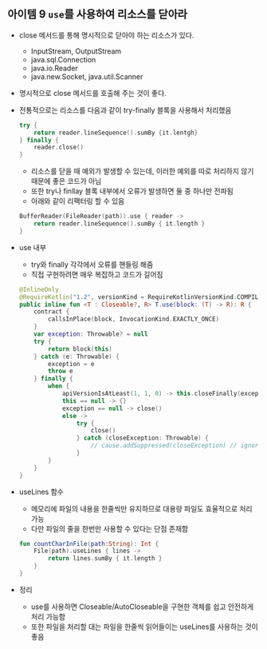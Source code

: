 ## 아이템 9 `use`를 사용하여 리소스를 닫아라
- close 메서드를 통해 명시적으로 닫아야 하는 리소스가 있다.
    - InputStream, OutputStream
    - java.sql.Connection
    - java.io.Reader
    - java.new.Socket, java.util.Scanner
- 명시적으로 close  메서드를 호출해 주는 것이 좋다.
- 전통적으로는 리소스를 다음과 같이 try-finally 블록을 사용해서 처리했음
    ```kotlin
    try {
        return reader.lineSequence().sumBy {it.lentgh}
    } finally {
        reader.close()
    }
    ```

    - 리소스를 닫을 때 예외가 발생할 수 있는데, 이러한 예외를 따로 처리하지 않기 때문에 좋은 코드가 아님
    - 또한 try나 finllay 블록 내부에서 오류가 발생하면 둘 중 하나만 전파됨
    - 아래와 같이 리팩터링 할 수 있음

    ```kotlin
    BufferReader(FileReader(path)).use { reader ->
        return reader.lineSequence().sumBy { it.length }
    } 
    ```        
- use 내부
    - try와 finally 각각에서 오류를 핸들링 해줌
    - 직접 구현하려면 매우 복잡하고 코드가 길어짐

    ```kotlin
    @InlineOnly
    @RequireKotlin("1.2", versionKind = RequireKotlinVersionKind.COMPILER_VERSION, message = "Requires newer compiler version to be inlined correctly.")
    public inline fun <T : Closeable?, R> T.use(block: (T) -> R): R {
        contract {
            callsInPlace(block, InvocationKind.EXACTLY_ONCE)
        }
        var exception: Throwable? = null
        try {
            return block(this)
        } catch (e: Throwable) {
            exception = e
            throw e
        } finally {
            when {
                apiVersionIsAtLeast(1, 1, 0) -> this.closeFinally(exception)
                this == null -> {}
                exception == null -> close()
                else ->
                    try {
                        close()
                    } catch (closeException: Throwable) {
                        // cause.addSuppressed(closeException) // ignored here
                    }
            }
        }
    }
    ```

- useLines 함수
    - 메모리에 파일의 내용을 한줄씩만 유지하므로 대용량 파일도 효율적으로 처리 가능
    - 다만 파일의 줄을 한번만 사용할 수 있다는 단점 존재함

    ```kotlin
    fun countCharInFile(path:String): Int {
        File(path).useLines { lines ->
        	return lines.sumBy { it.length }
        } 
    }
    ```

- 정리
    - use를 사용하면 Closeable/AutoCloseable을 구현한 객체를 쉽고 안전하게 처리 가능함
    - 또한 파일을 처리할 대는 파일을 한줄씩 읽어들이는 useLines를 사용하는 것이 좋음